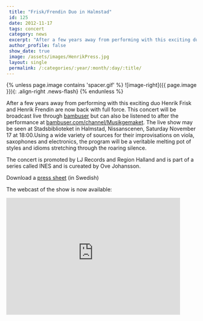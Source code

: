 ```yaml
---
 title: "Frisk/Frendin Duo in Halmstad"
 id: 125
 date: 2012-11-17
 tags: concert
 category: news
 excerpt: "After a few years away from performing with this exciting duo Henrik Frisk and Henrik Frendin are now back with full force. This concert will be broadcast live through bambuser but can also be listene..."
 author_profile: false
 show_date: true
 image: /assets/images/HenrikPress.jpg
 layout: single
 permalink: /:categories/:year/:month/:day/:title/
---
```

{% unless page.image contains 'spacer.gif' %}
   ![image-right]({{ page.image }}){: .align-right .news-flash}
{% endunless %}

After a few years away from performing with this exciting duo Henrik Frisk and Henrik Frendin are now back with full force. This concert will be broadcast live through <a href="http://bambuser.com/channel/Musikgemaket">bambuser</a> but can also be listened to after the performance at <a href="http://bambuser.com/channel/Musikgemaket">bambuser.com/channel/Musikgemaket</a>. The live show may be seen at Stadsbiblioteket in Halmstad, Nissanscenen, Saturday November 17 at 18:00.Using a wide variety of sources for their improvisations on viola, saxophones and electronics, the program will be a veritable melting pot of styles and idioms stretching through the roaring silence.




The concert is promoted by LJ Records and Region Halland and is part of a series called INES and is cureated by Ove Johansson.




Download a <a href="/assets/files/documents/PRNissanscen17nov.pdf">press sheet</a> (in Swedish)




The webcast of the show is now available:






<iframe src="http://embed.bambuser.com/broadcast/3154932" width="460" height="310" frameborder="0">Your browser does not support iframes.</iframe>

